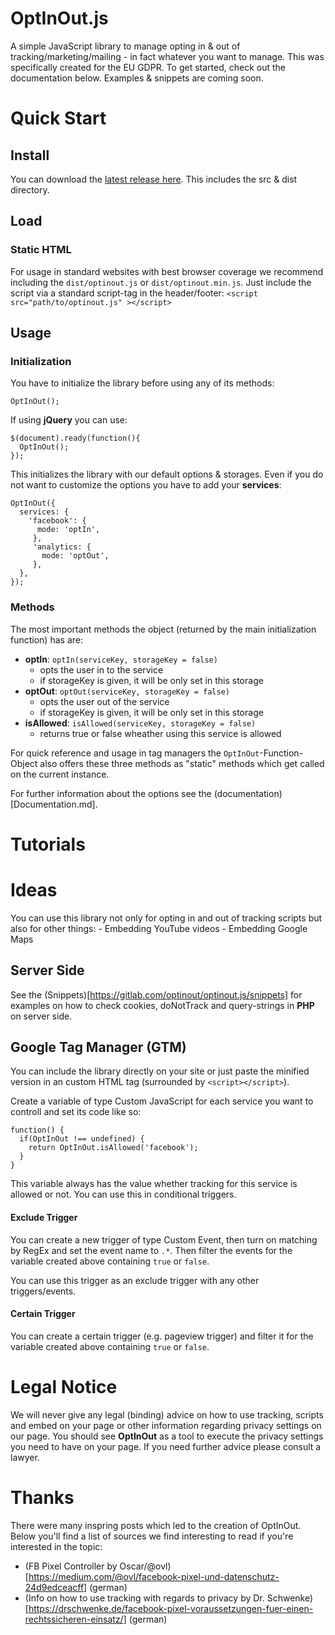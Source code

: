 # OptInOut.js

A simple JavaScript library to manage opting in & out of tracking/marketing/mailing - in fact whatever you want to manage. This was specifically created for the EU GDPR. 
To get started, check out the documentation below. Examples & snippets are coming soon.
# Quick Start
## Install
You can download the [latest release here](https://gitlab.com/optinout/optinout.js/tags).  This includes the src & dist directory. 
## Load
### Static HTML
For usage in standard websites with best browser coverage we recommend including the `dist/optinout.js` or `dist/optinout.min.js`.
Just include the script via a standard script-tag in the header/footer: 
`<script src="path/to/optinout.js" ></script>`
## Usage
### Initialization
You have to initialize the library before using any of its methods: 

    OptInOut(); 
    
If using **jQuery** you can use: 

    $(document).ready(function(){
      OptInOut();
    });

This initializes the library with our default options & storages. Even if you do not want to customize the options you have to add your **services**: 

    OptInOut({
	  services: {
	    'facebook': {
	      mode: 'optIn',
		 }, 
		 'analytics: {
		   mode: 'optOut',
		 },
	  },
    });
### Methods
The most important methods the object (returned by the main initialization function) has are:

 - **optIn**: `optIn(serviceKey, storageKey = false)`
	- opts the user in to the service
	- if storageKey is given, it will be only set in this storage
 - **optOut**: `optOut(serviceKey, storageKey = false)`
	- opts the user out of the service
	- if storageKey is given, it will be only set in this storage
 - **isAllowed**: `isAllowed(serviceKey, storageKey = false)`
	- returns true or false wheather using this service is allowed

For quick reference and usage in tag managers the `OptInOut`-Function-Object also offers these three methods as "static" methods which get called on the current instance.

For further information about the options see the (documentation)[Documentation.md].

# Tutorials
# Ideas 
You can use this library not only for opting in and out of tracking scripts but also for other things: 
	- Embedding YouTube videos
	- Embedding Google Maps
 
## Server Side
See the (Snippets)[https://gitlab.com/optinout/optinout.js/snippets] for examples on how to check cookies, doNotTrack and query-strings in **PHP** on server side.

## Google Tag Manager (GTM)
You can include the library directly on your site or just paste the minified version in an custom HTML tag (surrounded by `<script></script>`).

Create a variable of type Custom JavaScript for each service you want to controll and set its code like so: 
```
function() {
  if(OptInOut !== undefined) {
    return OptInOut.isAllowed('facebook');
  }
}
```
This variable always has the value whether tracking for this service is allowed or not. You can use this in conditional triggers.

#### Exclude Trigger
You can create a new trigger of type Custom Event, then turn on matching by RegEx and set the event name to `.*`. Then filter the events for the variable created above containing `true` or `false`.

You can use this trigger as an exclude trigger with any other triggers/events.

#### Certain Trigger
You can create a certain trigger (e.g. pageview trigger) and filter it for the variable created above containing `true` or `false`.

# Legal Notice
We will never give any legal (binding) advice on how to use tracking, scripts and embed on your page or other information regarding privacy settings on our page.
You should see **OptInOut** as a tool to execute the privacy settings you need to have on your page. If you need further advice please consult a lawyer.

# Thanks
There were many inspring posts which led to the creation of OptInOut. Below you'll find a list of sources we find interesting to read if you're interested in the topic: 
- (FB Pixel Controller by Oscar/@ovl)[https://medium.com/@ovl/facebook-pixel-und-datenschutz-24d9edceacff] (german)
- (Info on how to use tracking with regards to privacy by Dr. Schwenke)[https://drschwenke.de/facebook-pixel-voraussetzungen-fuer-einen-rechtssicheren-einsatz/] (german)  